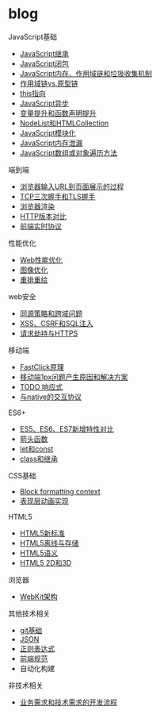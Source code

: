 # blog

JavaScript基础

* [JavaScript继承](articles/JavaScript基础/JavaScript继承.md)
* [JavaScript闭包](articles/JavaScript基础/JavaScript闭包.md)
* [JavaScript内存、作用域链和垃圾收集机制](articles/JavaScript基础/JavaScript内存、作用域链和垃圾收集机制.md)
* [作用域链vs.原型链](articles/JavaScript基础/作用域链vs.原型链.md)
* [this指向](articles/JavaScript基础/this指向.md)
* [JavaScript异步](articles/JavaScript基础/JavaScript异步.md)
* [变量提升和函数声明提升](articles/JavaScript基础/变量提升和函数声明提升.md)
* [NodeList和HTMLCollection](articles/JavaScript基础/NodeList和HTMLCollection.md)
* [JavaScript模块化](articles/JavaScript基础/JavaScript模块化.md)
* [JavaScript内存泄漏](articles/JavaScript基础/JavaScript内存泄漏.md)
* [JavaScript数组或对象遍历方法](articles/JavaScript基础/JavaScript数组或对象遍历方法.md)

端到端

* [浏览器输入URL到页面展示的过程](articles/端到端/浏览器输入URL到页面展示的过程.md)
* [TCP三次握手和TLS握手](articles/端到端/TCP三次握手和TLS握手.md)
* [浏览器渲染](articles/端到端/浏览器渲染.md)
* [HTTP版本对比](articles/端到端/HTTP版本对比.md)
* [前端实时协议](articles/端到端/前端实时协议.md)

性能优化

* [Web性能优化](articles/性能优化/Web性能优化.md)
* [图像优化](articles/性能优化/图像优化.md)
* [重排重绘](articles/性能优化/重排重绘.md)

web安全

* [同源策略和跨域问题](articles/web安全/同源策略和跨域问题.md)
* [XSS、CSRF和SQL注入](articles/web安全/XSS、CSRF和SQL注入.md)
* [请求劫持与HTTPS](articles/web安全/请求劫持与HTTPS.md)

移动端

* [FastClick原理](articles/移动端/FastClick原理.md)
* [移动端1px问题产生原因和解决方案](articles/移动端/移动端1px问题产生原因和解决方案.md)
* [TODO 响应式](articles/移动端/)
* [与native的交互协议](articles/移动端/与native的交互协议.md)

ES6+

* [ES5、ES6、ES7新增特性对比](articles/ES6+/ES5、ES6、ES7新增特性对比.md)
* [箭头函数](articles/ES6+/箭头函数.md)
* [let和const](articles/ES6+/let和const.md)
* [class和继承](articles/ES6+/class和继承.md)

CSS基础

* [Block formatting context](articles/CSS基础/Block-formatting-content.md)
* [表现层动画实现](articles/CSS基础/表现层动画实现.md)

HTML5

* [HTML5新标准](articles/HTML5/HTML5新标准.md)
* [HTML5离线与存储](articles/HTML5/HTML5离线与存储.md)
* [HTML5语义](articles/HTML5/HTML5语义.md)
* [HTML5 2D和3D](articles/HTML5/HTML52D和3D.md)

浏览器

* [WebKit架构](articles/浏览器/WebKit架构.md)

其他技术相关

* [git基础](articles/技术相关/git基础.md)
* [JSON](articles/技术相关/JSON.md)
* [正则表达式](articles/技术相关/正则表达式.md)
* [前端规范](articles/技术相关/前端规范.md)
* 自动化构建

非技术相关

* [业务需求和技术需求的开发流程](articles/非技术相关/业务需求和技术需求的开发流程.md)